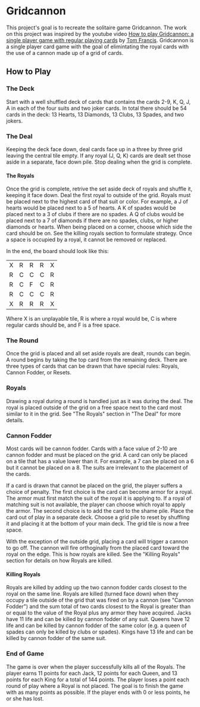 # Gridcannon

This project's goal is to recreate the solitaire game Gridcannon. The work on this project was inspired by the youtube video [How to play Gridcannon: a single player game with regular playing cards](https://www.youtube.com/watch?v=gqmUpQjFHrA) by [Tom Francis](https://www.youtube.com/channel/UCQ-twzO6v-PBgckhkrXVaDQ). Gridcannon is a single player card game with the goal of elimintating the royal cards with the use of a cannon made up of a grid of cards.

## How to Play

### The Deck
Start with a well shuffled deck of cards that contains the cards 2-9, K, Q, J, A in each of the four suits and two joker cards. In total there should be 54 cards in the deck: 13 Hearts, 13 Diamonds, 13 Clubs, 13 Spades, and two jokers.

### The Deal

Keeping the deck face down, deal cards face up in a three by three grid leaving the central tile empty. If any royal (J, Q, K) cards are dealt set those aside in a separate, face down pile. Stop dealing when the grid is complete.

#### The Royals

Once the grid is complete, retrive the set aside deck of royals and shuffle it, keeping it face down. Deal the first royal to outside of the grid. Royals must be placed next to the highest card of that suit or color. For example, a J of hearts would be placed next to a 5 of hearts. A K of spades would be placed next to a 3 of clubs if there are no spades. A Q of clubs would be placed next to a 7 of diamonds if there are no spades, clubs, or higher diamonds or hearts. When being placed on a corner, choose which side the card should be on. See the killing royals section to formulate strategy. Once a space is occupied by a royal, it cannot be removed or replaced.

In the end, the board should look like this:

|   |   |   |   |   |  
|---|---|---|---|---|
| X | R | R | R | X |
| R | C | C | C | R |
| R | C | F | C | R |
| R | C | C | C | R |
| X | R | R | R | X |

Where X is an unplayable tile, R is where a royal would be, C is where regular cards should be, and F is a free space.

### The Round

Once the grid is placed and all set aside royals are dealt, rounds can begin. A round begins by taking the top card from the remaining deck. There are three types of cards that can be drawn that have special rules: Royals, Cannon Fodder, or Resets.

### Royals

Drawing a royal during a round is handled just as it was during the deal. The royal is placed outside of the grid on a free space next to the card most similar to it in the grid. See "The Royals" section in "The Deal" for more details.

### Cannon Fodder

Most cards will be cannon fodder. Cards with a face value of 2-10 are cannon fodder and must be placed on the grid. A card can only be placed on a tile that has a value lower than it. For example, a 7 can be placed on a 6 but it cannot be placed on a 8. The suits are irrelevant to the placement of the cards.

If a card is drawn that cannot be placed on the grid, the player suffers a choice of penalty. The first choice is the card can become armor for a royal. The armor must first match the suit of the royal it is applying to. If a royal of matching suit is not available, the player can choose which royal to apply the armor. The second choice is to add the card to the shame pile. Place the card out of play in a separate deck. Choose a grid pile to reset by shuffling it and placing it at the bottom of your main deck. The grid tile is now a free space.

With the exception of the outside grid, placing a card will trigger a cannon to go off. The cannon will fire orthoginally from the placed card toward the royal on the edge. This is how royals are killed. See the "Killing Royals" section for details on how Royals are killed.

#### Killing Royals

Royals are killed by adding up the two cannon fodder cards closest to the royal on the same line. Royals are killed (turned face down) when they occupy a tile outside of the grid that was fired on by a cannon (see "Cannon Fodder") and the sum total of two cards closest to the Royal is greater than or equal to the value of the Royal plus any armor they have acquired. Jacks have 11 life and can be killed by cannon fodder of any suit. Queens have 12 life and can be killed by cannon fodder of the same color (e.g. a queen of spades can only be killed by clubs or spades). Kings have 13 life and can be killed by cannon fodder of the same suit.

### End of Game

The game is over when the player successfully kills all of the Royals. The player earns 11 points for each Jack, 12 points for each Queen, and 13 points for each King for a total of 144 points. The player loses a point each round of play where a Royal is not placed. The goal is to finish the game with as many points as possible. If the player ends with 0 or less points, he or she has lost.